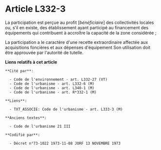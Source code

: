 # Article L332-3

La participation est perçue au profit [*bénéficiaire*] des collectivités locales ou, s'il en existe, des établissement ayant
participé au financement des équipements qui contribuent à accroître la capacité de la zone considérée ;

La participation a le caractère d'une recette extraordinaire affectée aux acquisitions foncières et aux dépenses d'équipement
Son utilisation doit être approuvée par l'autorité de tutelle.

**Liens relatifs à cet article**

	**Cité par**:

	  - Code de l'environnement - art. L332-27 (VT)
	  - Code de l'urbanisme - art. L332-6 (M)
	  - Code de l'urbanisme - art. L340-1 (M)
	  - Code de l'urbanisme - art. R*332-1 (M)

	**Liens**:

	  - TXT_ASSOCIE: Code de l'urbanisme - art. L333-3 (M)

	**Anciens textes**:

	  - Code de l'urbanisme 21 III

	**Codifié par**:

	  - Décret n°73-1022 1973-11-08 JORF 13 NOVEMBRE 1973
